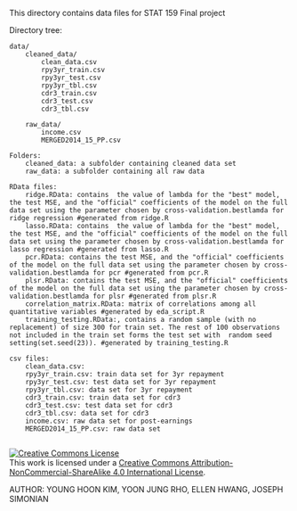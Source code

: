 This directory contains data files for STAT 159 Final project

Directory tree:
```
data/
	cleaned_data/
		clean_data.csv
		rpy3yr_train.csv
		rpy3yr_test.csv
		rpy3yr_tbl.csv
		cdr3_train.csv
		cdr3_test.csv
		cdr3_tbl.csv
		
	raw_data/
		income.csv 
		MERGED2014_15_PP.csv

```
```
Folders:
	cleaned_data: a subfolder containing cleaned data set
	raw_data: a subfolder containing all raw data 

```
```
RData files:
	ridge.RData: contains  the value of lambda for the "best" model, the test MSE, and the "official" coefficients of the model on the full data set using the parameter chosen by cross-validation.bestlamda for ridge regression #generated from ridge.R
	lasso.RData: contains  the value of lambda for the "best" model, the test MSE, and the "official" coefficients of the model on the full data set using the parameter chosen by cross-validation.bestlamda for lasso regression #generated from lasso.R
	pcr.RData: contains the test MSE, and the "official" coefficients of the model on the full data set using the parameter chosen by cross-validation.bestlamda for pcr #generated from pcr.R
	plsr.RData: contains the test MSE, and the "official" coefficients of the model on the full data set using the parameter chosen by cross-validation.bestlamda for plsr #generated from plsr.R
	correlation_matrix.RData: matrix of correlations among all quantitative variables #generated by eda_script.R
	training_testing.RData:, contains a random sample (with no replacement) of size 300 for train set. The rest of 100 observations not included in the train set forms the test set with  random seed setting(set.seed(23)). #generated by training_testing.R

csv files:
	clean_data.csv: 
	rpy3yr_train.csv: train data set for 3yr repayment
	rpy3yr_test.csv: test data set for 3yr repayment
	rpy3yr_tbl.csv: data set for 3yr repayment
	cdr3_train.csv: train data set for cdr3 
	cdr3_test.csv: test data set for cdr3
	cdr3_tbl.csv: data set for cdr3
	income.csv: raw data set for post-earnings
	MERGED2014_15_PP.csv: raw data set


```


<a rel="license" href="http://creativecommons.org/licenses/by-nc-sa/4.0/"><img alt="Creative Commons License" style="border-
width:0" src="https://i.creativecommons.org/l/by-nc-sa/4.0/88x31.png" /></a><br />This work is licensed under a <a rel="license"
href="http://creativecommons.org/licenses/by-nc-sa/4.0/">Creative Commons Attribution-NonCommercial-ShareAlike 4.0 International License</a>.

AUTHOR: YOUNG HOON KIM, YOON JUNG RHO, ELLEN HWANG, JOSEPH SIMONIAN
